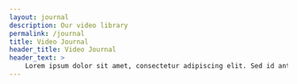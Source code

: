 ```yaml
---
layout: journal
description: Our video library
permalink: /journal
title: Video Journal
header_title: Video Journal
header_text: >
    Lorem ipsum dolor sit amet, consectetur adipiscing elit. Sed id ante sapien. Nulla consequat nibh tellus, quis consequat nisl varius a. Suspendisse rutrum ornare diam, sit amet cursus leo gravida a. Cras at ligula pharetra urna aliquam aliquam. Fusce lectus nulla, gravida nec ante non, vehicula suscipit nisl. Pellentesque cursus velit ut urna ornare laoreet non ac ex. Aliquam sed mattis enim. Proin id pretium ligula, in egestas lectus. Suspendisse et mi velit. Aenean rutrum nisi turpis. Nam ultricies felis vitae lorem sagittis pharetra. Donec congue lacus sapien, id porttitor augue mattis id. Donec ut volutpat dolor.
---
```

